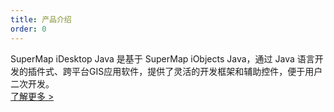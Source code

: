 ```yaml
---
title: 产品介绍
order: 0
---
```


SuperMap iDesktop Java 是基于 SuperMap iObjects Java，通过 Java 语言开发的插件式、跨平台GIS应用软件，提供了灵活的开发框架和辅助控件，便于用户二次开发。   
[了解更多 >](guides/getting-started)
